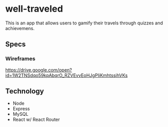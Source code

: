 # well-traveled
This is an app that allows users to gamify their travels through quizzes and achievemens.

## Specs

### Wireframes
https://drive.google.com/open?id=1W2TNSdqo59kpAbqrO_RZVEvvEoHJgPliKmhtssihVKs


## Technology
- Node
- Express
- MySQL
- React w/ React Router